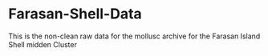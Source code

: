 # Farasan-Shell-Data
This is the non-clean raw data for the mollusc archive for the Farasan Island Shell midden Cluster
